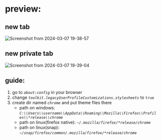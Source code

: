 # preview:

## new tab

![Screenshot from 2024-03-07 19-38-57](https://github.com/ttodoshi/dark-firefox-lain-theme/assets/98121690/a4a4c649-df06-4ae0-8d26-669fbb5385b3)


## new private tab

![Screenshot from 2024-03-07 19-39-04](https://github.com/ttodoshi/dark-firefox-lain-theme/assets/98121690/301a26e8-9c3c-45f1-98b4-4d2500782298)


## guide:

1. go to *`about:config`* in your browser
2. change *`toolkit.legacyUserProfileCustomizations.stylesheets`* to `true`
3. create dir named *`chrome`* and put theme files there
   * path on windows: *`C:\\Users\\username\\AppData\\Roaming\\Mozilla\\Firefox\\Profiles\\*release\\chrome`*
   * path on linux(firefox native): *`~/.mozilla/firefox/*release/chrome`*
   * path on linux(snap): *`~/snap/firefox/common/.mozilla/firefox/*release/chrome`*
